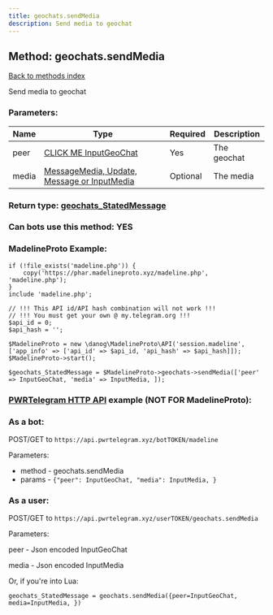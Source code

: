 ```yaml
---
title: geochats.sendMedia
description: Send media to geochat
---
```

## Method: geochats.sendMedia  
[Back to methods index](index.md)


Send media to geochat

### Parameters:

| Name     |    Type       | Required | Description |
|----------|---------------|----------|-------------|
|peer|[CLICK ME InputGeoChat](../types/InputGeoChat.md) | Yes|The geochat|
|media|[MessageMedia, Update, Message or InputMedia](../types/InputMedia.md) | Optional|The media|


### Return type: [geochats\_StatedMessage](../types/geochats_StatedMessage.md)

### Can bots use this method: **YES**


### MadelineProto Example:


```
if (!file_exists('madeline.php')) {
    copy('https://phar.madelineproto.xyz/madeline.php', 'madeline.php');
}
include 'madeline.php';

// !!! This API id/API hash combination will not work !!!
// !!! You must get your own @ my.telegram.org !!!
$api_id = 0;
$api_hash = '';

$MadelineProto = new \danog\MadelineProto\API('session.madeline', ['app_info' => ['api_id' => $api_id, 'api_hash' => $api_hash]]);
$MadelineProto->start();

$geochats_StatedMessage = $MadelineProto->geochats->sendMedia(['peer' => InputGeoChat, 'media' => InputMedia, ]);
```

### [PWRTelegram HTTP API](https://pwrtelegram.xyz) example (NOT FOR MadelineProto):

### As a bot:

POST/GET to `https://api.pwrtelegram.xyz/botTOKEN/madeline`

Parameters:

* method - geochats.sendMedia
* params - `{"peer": InputGeoChat, "media": InputMedia, }`



### As a user:

POST/GET to `https://api.pwrtelegram.xyz/userTOKEN/geochats.sendMedia`

Parameters:

peer - Json encoded InputGeoChat

media - Json encoded InputMedia




Or, if you're into Lua:

```
geochats_StatedMessage = geochats.sendMedia({peer=InputGeoChat, media=InputMedia, })
```

